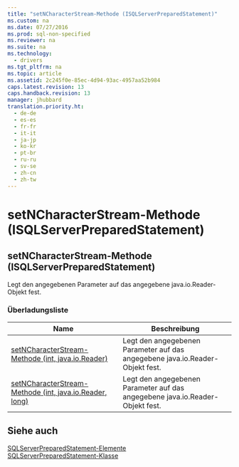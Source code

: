 ```yaml
---
title: "setNCharacterStream-Methode (ISQLServerPreparedStatement)"
ms.custom: na
ms.date: 07/27/2016
ms.prod: sql-non-specified
ms.reviewer: na
ms.suite: na
ms.technology: 
  - drivers
ms.tgt_pltfrm: na
ms.topic: article
ms.assetid: 2c245f0e-85ec-4d94-93ac-4957aa52b984
caps.latest.revision: 13
caps.handback.revision: 13
manager: jhubbard
translation.priority.ht: 
  - de-de
  - es-es
  - fr-fr
  - it-it
  - ja-jp
  - ko-kr
  - pt-br
  - ru-ru
  - sv-se
  - zh-cn
  - zh-tw
---
```

# setNCharacterStream-Methode (ISQLServerPreparedStatement)
    
## setNCharacterStream\-Methode \(ISQLServerPreparedStatement\)  
 Legt den angegebenen Parameter auf das angegebene java.io.Reader\-Objekt fest.  
  
### Überladungsliste  
  
|Name|Beschreibung|  
|----------|------------------|  
|[setNCharacterStream-Methode &#40;int, java.io.Reader&#41;](../content/setNCharacterStream-Method--int--java.io.Reader-.md)|Legt den angegebenen Parameter auf das angegebene java.io.Reader\-Objekt fest.|  
|[setNCharacterStream-Methode &#40;int, java.io.Reader, long&#41;](../content/setNCharacterStream-Method--int--java.io.Reader--long-.md)|Legt den angegebenen Parameter auf das angegebene java.io.Reader\-Objekt fest.|  
  
## Siehe auch  
 [SQLServerPreparedStatement-Elemente](../content/SQLServerPreparedStatement-Members.md)   
 [SQLServerPreparedStatement-Klasse](../content/SQLServerPreparedStatement-Class.md)  
  
  